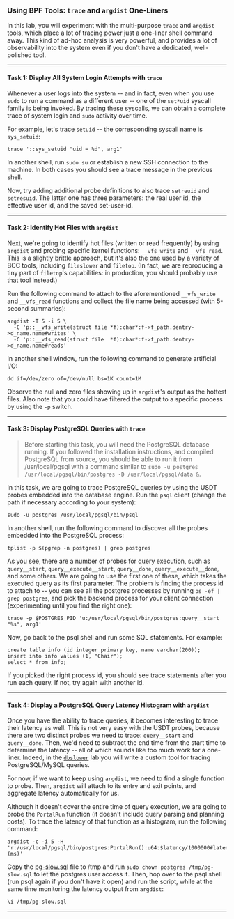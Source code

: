 ### Using BPF Tools: `trace` and `argdist` One-Liners

In this lab, you will experiment with the multi-purpose `trace` and `argdist` tools, which place a lot of tracing power just a one-liner shell command away. This kind of ad-hoc analysis is very powerful, and provides a lot of observability into the system even if you don't have a dedicated, well-polished tool.

- - -

#### Task 1: Display All System Login Attempts with `trace`

Whenever a user logs into the system -- and in fact, even when you use `sudo` to run a command as a different user -- one of the `set*uid` syscall family is being invoked. By tracing these syscalls, we can obtain a complete trace of system login and `sudo` activity over time.

For example, let's trace `setuid` -- the corresponding syscall name is `sys_setuid`:

```
trace '::sys_setuid "uid = %d", arg1'
```

In another shell, run `sudo su` or establish a new SSH connection to the machine. In both cases you should see a trace message in the previous shell.

Now, try adding additional probe definitions to also trace `setreuid` and `setresuid`. The latter one has three parameters: the real user id, the effective user id, and the saved set-user-id.

- - -

#### Task 2: Identify Hot Files with `argdist`

Next, we're going to identify hot files (written or read frequently) by using `argdist` and probing specific kernel functions: `__vfs_write` and `__vfs_read`. This is a slightly brittle approach, but it's also the one used by a variety of BCC tools, including `fileslower` and `filetop`. (In fact, we are reproducing a tiny part of `filetop`'s capabilities: in production, you should probably use that tool instead.)

Run the following command to attach to the aforementioned `__vfs_write` and `__vfs_read` functions and collect the file name being accessed (with 5-second summaries):

```
argdist -T 5 -i 5 \
  -C 'p::__vfs_write(struct file *f):char*:f->f_path.dentry->d_name.name#writes' \
  -C 'p::__vfs_read(struct file  *f):char*:f->f_path.dentry->d_name.name#reads'
```

In another shell window, run the following command to generate artificial I/O:

```
dd if=/dev/zero of=/dev/null bs=1K count=1M
```

Observe the null and zero files showing up in `argdist`'s output as the hottest files. Also note that you could have filtered the output to a specific process by using the `-p` switch.

- - -

#### Task 3: Display PostgreSQL Queries with `trace`

> Before starting this task, you will need the PostgreSQL database running. If you followed the installation instructions, and compiled PostgreSQL from source, you should be able to run it from /usr/local/pgsql with a command similar to `sudo -u postgres /usr/local/pgsql/bin/postgres -D /usr/local/pgsql/data &`.

In this task, we are going to trace PostgreSQL queries by using the USDT probes embedded into the database engine. Run the `psql` client (change the path if necessary according to your system):

```
sudo -u postgres /usr/local/pgsql/bin/psql
```

In another shell, run the following command to discover all the probes embedded into the PostgreSQL process:

```
tplist -p $(pgrep -n postgres) | grep postgres
```

As you see, there are a number of probes for query execution, such as `query__start`, `query__execute__start`, `query__done`, `query__execute__done`, and some others. We are going to use the first one of these, which takes the executed query as its first parameter. The problem is finding the process id to attach to -- you can see all the postgres processes by running `ps -ef | grep postgres`, and pick the backend process for your client connection (experimenting until you find the right one):

```
trace -p $POSTGRES_PID 'u:/usr/local/pgsql/bin/postgres:query__start "%s", arg1'
```

Now, go back to the psql shell and run some SQL statements. For example:

```
create table info (id integer primary key, name varchar(200));
insert into info values (1, "Chair");
select * from info;
```

If you picked the right process id, you should see trace statements after you run each query. If not, try again with another id.

- - -

#### Task 4: Display a PostgreSQL Query Latency Histogram with `argdist`

Once you have the ability to trace queries, it becomes interesting to trace their latency as well. This is not very easy with the USDT probes, because there are two distinct probes we need to trace: `query__start` and `query__done`. Then, we'd need to subtract the end time from the start time to determine the latency -- all of which sounds like too much work for a one-liner. Indeed, in the [`dbslower`](bpf-dbslower.md) lab you will write a custom tool for tracing PostgreSQL/MySQL queries.

For now, if we want to keep using `argdist`, we need to find a single function to probe. Then, `argdist` will attach to its entry and exit points, and aggregate latency automatically for us.

Although it doesn't cover the entire time of query execution, we are going to probe the `PortalRun` function (it doesn't include query parsing and planning costs). To trace the latency of that function as a histogram, run the following command:

```
argdist -c -i 5 -H 'r:/usr/local/pgsql/bin/postgres:PortalRun():u64:$latency/1000000#latency (ms)'
```

Copy the [pg-slow.sql](pg-slow.sql) file to /tmp and run `sudo chown postgres /tmp/pg-slow.sql` to let the postgres user access it. Then, hop over to the psql shell (run psql again if you don't have it open) and run the script, while at the same time monitoring the latency output from `argdist`:

```
\i /tmp/pg-slow.sql
```

- - -
